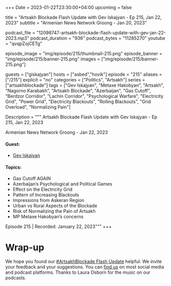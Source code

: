 +++
Date = 2023-01-22T23:30:00+04:00
upcoming = false

title = "Artsakh Blockade Flash Update with Gev Iskajyan - Ep 215, Jan 22, 2023"
subtitle = "Armenian News Network Groong - Jan 20, 2023"

podcast_file = "12098747-artsakh-blockade-flash-update-with-gev-jan-22-2023.mp3"
podcast_duration = "936"
podcast_bytes = "11285270"
youtube = "qvqpZojCETg"

episode_image = "img/episode/215/thumbnail-215.png"
episode_banner = "img/episode/215/banner-215.png"
images = ["img/episode/215/banner-215.png"]

guests = ["giskajyan"]
hosts = ["asbed","hovik"]
episode = "215"
aliases = ["/215"]
explicit = "no"
categories = ["Politics", "Artsakh"]
series = ["artsakhblockade"]
tags = ["Gev Iskajyan", "Metaxe Hakobyan", "Artsakh", "Nagorno Karabakh", "Artsakh Blockade", "Azerbaijan", "Gas Cutoff", "Berdzor Corridor", "Lachin Corridor", "Psychological Warfare", "Electricity Grid", "Power Grid", "Electricity Blackouts", "Rolling Blackouts", "Grid Overload", "Normalizing Pain"]

Description = """
Artsakh Blockade Flash Update with Gev Iskajyan - Ep 215, Jan 22, 2023

Armenian News Network Groong - Jan 22, 2023

#### Guest: 
* [Gev Iskajyan](/guest/giskajyan)

#### Topics:
* Gas Cutoff AGAIN
* Azerbaijan’s Psychological and Political Games
* Effect on the Electricity Grid
* Pattern of Increasing Blackouts
* Impressions from Askeran Region
* Urban vs Rural Aspects of the Blockade
* Risk of Normalizing the Pain of Artsakh
* MP Metaxe Hakobyan’s concerns

Episode 215 | Recorded: January 22, 2023"""
+++


# Wrap-up

We hope you found our [#ArtsakhBlockade Flash Update](https://podcasts.groong.org/) helpful. We invite your feedback and your suggestions. You can [find us](https://linktr.ee/groong) on most social media and podcast platforms. Thanks to Laura Osborn for the music on our podcasts.
